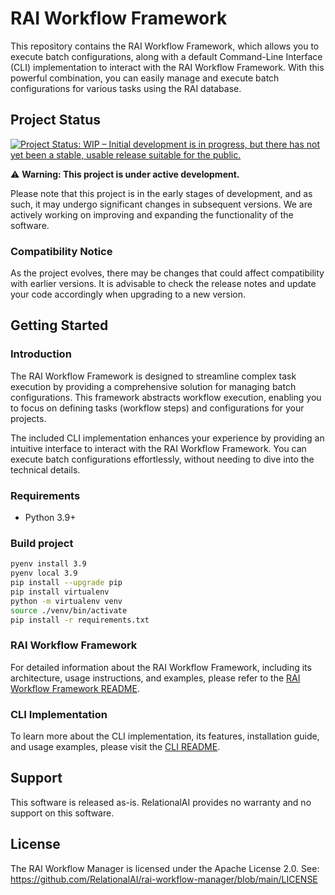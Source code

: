 # RAI Workflow Framework

This repository contains the RAI Workflow Framework, which allows you to execute batch configurations, along with a default Command-Line Interface (CLI) implementation to interact with the RAI Workflow Framework. With this powerful combination, you can easily manage and execute batch configurations for various tasks using the RAI database.

## Project Status
[![Project Status: WIP – Initial development is in progress, but there has not yet been a stable, usable release suitable for the public.](https://www.repostatus.org/badges/latest/wip.svg)](https://www.repostatus.org/#wip)

⚠️ **Warning: This project is under active development.**

Please note that this project is in the early stages of development, and as such, it may undergo significant changes in subsequent versions. We are actively working on improving and expanding the functionality of the software.
### Compatibility Notice

As the project evolves, there may be changes that could affect compatibility with earlier versions. It is advisable to check the release notes and update your code accordingly when upgrading to a new version.

## Getting Started

### Introduction

The RAI Workflow Framework is designed to streamline complex task execution by providing a comprehensive solution for managing batch configurations. This framework abstracts workflow execution, enabling you to focus on defining tasks (workflow steps) and configurations for your projects.

The included CLI implementation enhances your experience by providing an intuitive interface to interact with the RAI Workflow Framework. You can execute batch configurations effortlessly, without needing to dive into the technical details.

### Requirements

* Python 3.9+

### Build project

```bash
pyenv install 3.9
pyenv local 3.9
pip install --upgrade pip
pip install virtualenv
python -m virtualenv venv
source ./venv/bin/activate
pip install -r requirements.txt
```

### RAI Workflow Framework

For detailed information about the RAI Workflow Framework, including its architecture, usage instructions, and examples, please refer to the [RAI Workflow Framework README](workflow/README.md).

### CLI Implementation

To learn more about the CLI implementation, its features, installation guide, and usage examples, please visit the [CLI README](cli/README.md).

## Support

This software is released as-is. RelationalAI provides no warranty and no support on this software. 

## License

The RAI Workflow Manager is licensed under the
Apache License 2.0. See:
https://github.com/RelationalAI/rai-workflow-manager/blob/main/LICENSE